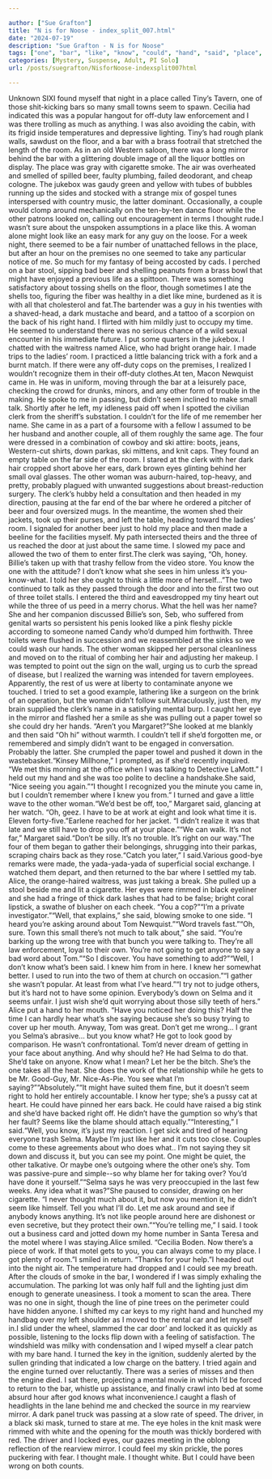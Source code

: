 ```yaml
---

author: ["Sue Grafton"]
title: "N is for Noose - index_split_007.html"
date: "2024-07-19"
description: "Sue Grafton - N is for Noose"
tags: ["one", "bar", "like", "know", "could", "hand", "said", "place", "thought", "woman", "dark", "right", "clerk", "eye", "see", "get", "selma", "small", "seem", "much", "room", "mirror", "beer", "around", "might"]
categories: [Mystery, Suspense, Adult, PI Solo]
url: /posts/suegrafton/NisforNoose-indexsplit007html

---
```



Unknown
SIXI found myself that night in a place called Tiny’s Tavern, one of those shit-kicking bars so many small towns seem to spawn. Cecilia had indicated this was a popular hangout for off-duty law enforcement and I was there trolling as much as anything. I was also avoiding the cabin, with its frigid inside temperatures and depressive lighting. Tiny’s had rough plank walls, sawdust on the floor, and a bar with a brass footrail that stretched the length of the room. As in an old Western saloon, there was a long mirror behind the bar with a glittering double image of all the liquor bottles on display. The place was gray with cigarette smoke. The air was overheated and smelled of spilled beer, faulty plumbing, failed deodorant, and cheap cologne. The jukebox was gaudy green and yellow with tubes of bubbles running up the sides and stocked with a strange mix of gospel tunes interspersed with country music, the latter dominant. Occasionally, a couple would clomp around mechanically on the ten-by-ten dance floor while the other patrons looked on, calling out encouragement in terms I thought rude.I wasn’t sure about the unspoken assumptions in a place like this. A woman alone might look like an easy mark for any guy on the loose. For a week night, there seemed to be a fair number of unattached fellows in the place, but after an hour on the premises no one seemed to take any particular notice of me. So much for my fantasy of being accosted by cads. I perched on a bar stool, sipping bad beer and shelling peanuts from a brass bowl that might have enjoyed a previous life as a spittoon. There was something satisfactory about tossing shells on the floor, though sometimes I ate the shells too, figuring the fiber was healthy in a diet like mine, burdened as it is with all that cholesterol and fat.The bartender was a guy in his twenties with a shaved-head, a dark mustache and beard, and a tattoo of a scorpion on the back of his right hand. I flirted with him mildly just to occupy my time. He seemed to understand there was no serious chance of a wild sexual encounter in his immediate future. I put some quarters in the jukebox. I chatted with the waitress named Alice, who had bright orange hair. I made trips to the ladies’ room. I practiced a little balancing trick with a fork and a burnt match. If there were any off-duty cops on the premises, I realized I wouldn’t recognize them in their off-duty clothes.At ten, Macon Newquist came in. He was in uniform, moving through the bar at a leisurely pace, checking the crowd for drunks, minors, and any other form of trouble in the making. He spoke to me in passing, but didn’t seem inclined to make small talk. Shortly after he left, my idleness paid off when I spotted the civilian clerk from the sheriff’s substation. I couldn’t for the life of me remember her name. She came in as a part of a foursome with a fellow I assumed to be her husband and another couple, all of them roughly the same age. The four were dressed in a combination of cowboy and ski attire: boots, jeans, Western-cut shirts, down parkas, ski mittens, and knit caps. They found an empty table on the far side of the room. I stared at the clerk with her dark hair cropped short above her ears, dark brown eyes glinting behind her small oval glasses. The other woman was auburn-haired, top-heavy, and pretty, probably plagued with unwanted suggestions about breast-reduction surgery. The clerk’s hubby held a consultation and then headed in my direction, pausing at the far end of the bar where he ordered a pitcher of beer and four oversized mugs. In the meantime, the women shed their jackets, took up their purses, and left the table, heading toward the ladies’ room. I signaled for another beer just to hold my place and then made a beeline for the facilities myself. My path intersected theirs and the three of us reached the door at just about the same time. I slowed my pace and allowed the two of them to enter first.The clerk was saying, “Oh, honey. Billie’s taken up with that trashy fellow from the video store. You know the one with the attitude? I don’t know what she sees in him unless it’s you-know-what. I told her she ought to think a little more of herself...”The two continued to talk as they passed through the door and into the first two out of three toilet stalls. I entered the third and eavesdropped my tiny heart out while the three of us peed in a merry chorus. What the hell was her name? She and her companion discussed Billie’s son, Seb, who suffered from genital warts so persistent his penis looked like a pink fleshy pickle according to someone named Candy who’d dumped him forthwith. Three toilets were flushed in succession and we reassembled at the sinks so we could wash our hands. The other woman skipped her personal cleanliness and moved on to the ritual of combing her hair and adjusting her makeup. I was tempted to point out the sign on the wall, urging us to curb the spread of disease, but I realized the warning was intended for tavern employees. Apparently, the rest of us were at liberty to contaminate anyone we touched. I tried to set a good example, lathering like a surgeon on the brink of an operation, but the woman didn’t follow suit.Miraculously, just then, my brain supplied the clerk’s name in a satisfying mental burp. I caught her eye in the mirror and flashed her a smile as she was pulling out a paper towel so she could dry her hands. “Aren’t you Margaret?”She looked at me blankly and then said “Oh hi” without warmth. I couldn’t tell if she’d forgotten me, or remembered and simply didn’t want to be engaged in conversation. Probably the latter. She crumpled the paper towel and pushed it down in the wastebasket.“Kinsey Millhone,” I prompted, as if she’d recently inquired. “We met this morning at the office when I was talking to Detective LaMott.” I held out my hand and she was too polite to decline a handshake.She said, “Nice seeing you again.”“I thought I recognized you the minute you came in, but I couldn’t remember where I knew you from.” I turned and gave a little wave to the other woman.“We’d best be off, too,” Margaret said, glancing at her watch. “Oh, geez. I have to be at work at eight and look what time it is. Eleven forty-five.”Earlene reached for her jacket. “I didn’t realize it was that late and we still have to drop you off at your place.”“We can walk. It’s not far,” Margaret said.“Don’t be silly. It’s no trouble. It’s right on our way.”The four of them began to gather their belongings, shrugging into their parkas, scraping chairs back as they rose.“Catch you later,” I said.Various good-bye remarks were made, the yada-yada-yada of superficial social exchange. I watched them depart, and then returned to the bar where I settled my tab. Alice, the orange-haired waitress, was just taking a break. She pulled up a stool beside me and lit a cigarette. Her eyes were rimmed in black eyeliner and she had a fringe of thick dark lashes that had to be false; bright coral lipstick, a swathe of blusher on each cheek. “You a cop?”“I’m a private investigator.”“Well, that explains,” she said, blowing smoke to one side. “I heard you’re asking around about Tom Newquist.”“Word travels fast.”“Oh, sure. Town this small there’s not much to talk about,” she said. “You’re barking up the wrong tree with that bunch you were talking to. They’re all law enforcement, loyal to their own. You’re not going to get anyone to say a bad word about Tom.”“So I discover. You have something to add?”“Well, I don’t know what’s been said. I knew him from in here. I knew her somewhat better. I used to run into the two of them at church on occasion.”“I gather she wasn’t popular. At least from what I’ve heard.”“I try not to judge others, but it’s hard not to have some opinion. Everybody’s down on Selma and it seems unfair. I just wish she’d quit worrying about those silly teeth of hers.” Alice put a hand to her mouth. “Have you noticed her doing this? Half the time I can hardly hear what’s she saying because she’s so busy trying to cover up her mouth. Anyway, Tom was great. Don’t get me wrong... I grant you Selma’s abrasive... but you know what? He got to look good by comparison. He wasn’t confrontational. Tom’d never dream of getting in your face about anything. And why should he? He had Selma to do that. She’d take on anyone. Know what I mean? Let her be the bitch. She’s the one takes all the heat. She does the work of the relationship while he gets to be Mr. Good-Guy, Mr. Nice-As-Pie. You see what I’m saying?”“Absolutely.”“It might have suited them fine, but it doesn’t seem right to hold her entirely accountable. I know her type; she’s a pussy cat at heart. He could have pinned her ears back. He could have raised a big stink and she’d have backed right off. He didn’t have the gumption so why’s that her fault? Seems like the blame should attach equally.”“Interesting,” I said.“Well, you know, it’s just my reaction. I get sick and tired of hearing everyone trash Selma. Maybe I’m just like her and it cuts too close. Couples come to these agreements about who does what.. I’m not saying they sit down and discuss it, but you can see my point. One might be quiet, the other talkative. Or maybe one’s outgoing where the other one’s shy. Tom was passive-pure and simple--so why blame her for taking over? You’d have done it yourself.”“Selma says he was very preoccupied in the last few weeks. Any idea what it was?”She paused to consider, drawing on her cigarette. “I never thought much about it, but now you mention it, he didn’t seem like himself. Tell you what I’ll do. Let me ask around and see if anybody knows anything. It’s not like people around here are dishonest or even secretive, but they protect their own.”“You’re telling me,” I said. I took out a business card and jotted down my home number in Santa Teresa and the motel where I was staying.Alice smiled. “Cecilia Boden. Now there’s a piece of work. If that motel gets to you, you can always come to my place. I got plenty of room.”I smiled in return. “Thanks for your help.”I headed out into the night air. The temperature had dropped and I could see my breath. After the clouds of smoke in the bar, I wondered if I was simply exhaling the accumulation. The parking lot was only half full and the lighting just dim enough to generate uneasiness. I took a moment to scan the area. There was no one in sight, though the line of pine trees on the perimeter could have hidden anyone. I shifted my car keys to my right hand and hunched my handbag over my left shoulder as I moved to the rental car and let myself in.I slid under the wheel, slammed the car door’ and locked it as quickly as possible, listening to the locks flip down with a feeling of satisfaction. The windshield was milky with condensation and I wiped myself a clear patch with my bare hand. I turned the key in the ignition, suddenly alerted by the sullen grinding that indicated a low charge on the battery. I tried again and the engine turned over reluctantly. There was a series of misses and then the engine died. I sat there, projecting a mental movie in which I’d be forced to return to the bar, whistle up assistance, and finally crawl into bed at some absurd hour after god knows what inconvenience.I caught a flash of headlights in the lane behind me and checked the source in my rearview mirror. A dark panel truck was passing at a slow rate of speed. The driver, in a black ski mask, turned to stare at me. The eye holes in the knit mask were rimmed with white and the opening for the mouth was thickly bordered with red. The driver and I locked eyes, our gazes meeting in the oblong reflection of the rearview mirror. I could feel my skin prickle, the pores puckering with fear. I thought male. I thought white. But I could have been wrong on both counts.
